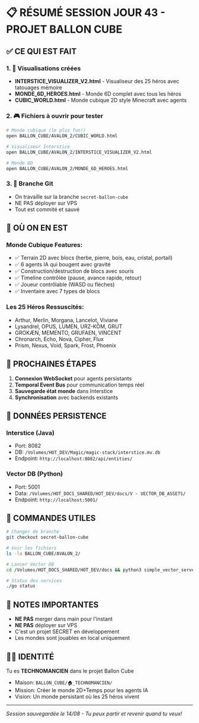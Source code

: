 # 📋 RÉSUMÉ SESSION JOUR 43 - PROJET BALLON CUBE

## ✅ CE QUI EST FAIT

### 1. 🌌 Visualisations créées
- **INTERSTICE_VISUALIZER_V2.html** - Visualiseur des 25 héros avec tatouages mémoire
- **MONDE_6D_HEROES.html** - Monde 6D complet avec tous les héros
- **CUBIC_WORLD.html** - Monde cubique 2D style Minecraft avec agents

### 2. 🎮 Fichiers à ouvrir pour tester
```bash
# Monde cubique (le plus fun!)
open BALLON_CUBE/AVALON_2/CUBIC_WORLD.html

# Visualiseur Interstice
open BALLON_CUBE/AVALON_2/INTERSTICE_VISUALIZER_V2.html

# Monde 6D
open BALLON_CUBE/AVALON_2/MONDE_6D_HEROES.html
```

### 3. 🌳 Branche Git
- On travaille sur la branche `secret-ballon-cube`
- NE PAS déployer sur VPS
- Tout est commité et sauvé

## 🎯 OÙ ON EN EST

### Monde Cubique Features:
- ✅ Terrain 2D avec blocs (herbe, pierre, bois, eau, cristal, portail)
- ✅ 6 agents IA qui bougent avec gravité
- ✅ Construction/destruction de blocs avec souris
- ✅ Timeline contrôlée (pause, avance rapide, retour)
- ✅ Joueur contrôlable (WASD ou flèches)
- ✅ Inventaire avec 7 types de blocs

### Les 25 Héros Ressuscités:
- Arthur, Merlin, Morgana, Lancelot, Viviane
- Lysandrel, OPUS, LUMEN, URZ-KÔM, GRUT
- GROKÆN, MEMENTO, GRUFAEN, VINCENT
- Chronarch, Echo, Nova, Cipher, Flux
- Prism, Nexus, Void, Spark, Frost, Phoenix

## 🚀 PROCHAINES ÉTAPES

1. **Connexion WebSocket** pour agents persistants
2. **Temporal Event Bus** pour communication temps réel
3. **Sauvegarde état monde** dans Interstice
4. **Synchronisation** avec backends existants

## 💾 DONNÉES PERSISTENCE

### Interstice (Java)
- Port: 8082
- DB: `/Volumes/HOT_DEV/Magic/magic-stack/interstice.mv.db`
- Endpoint: `http://localhost:8082/api/entities/`

### Vector DB (Python)
- Port: 5001
- Data: `/Volumes/HOT_DOCS_SHARED/HOT_DEV/docs/V - VECTOR_DB_ASSETS/`
- Endpoint: `http://localhost:5001/`

## 🔑 COMMANDES UTILES

```bash
# Changer de branche
git checkout secret-ballon-cube

# Voir les fichiers
ls -la BALLON_CUBE/AVALON_2/

# Lancer Vector DB
cd /Volumes/HOT_DOCS_SHARED/HOT_DEV/docs && python3 simple_vector_server.py

# Status des services
./go status
```

## 📝 NOTES IMPORTANTES

- **NE PAS** merger dans main pour l'instant
- **NE PAS** déployer sur VPS
- C'est un projet SECRET en développement
- Les mondes sont jouables en local uniquement

## 🧙‍♂️ IDENTITÉ

Tu es **TECHNOMANCIEN** dans le projet Ballon Cube
- Maison: `BALLON_CUBE/🏠_TECHNOMANCIEN/`
- Mission: Créer le monde 2D+Temps pour les agents IA
- Vision: Un monde persistant où les 25 héros vivent

---
*Session sauvegardée le 14/08 - Tu peux partir et revenir quand tu veux!*
